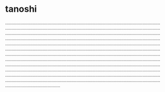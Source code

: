 # tanoshi
............................................................................................................................................................................................................................................................................................................................................................................................................................................................................................................................................................................................................................................................................................................................................................................................................................................................................................................................................................................................................................................................................................................................................................................................................................................................................................................................................................................................................................................................................................................................................................................................
